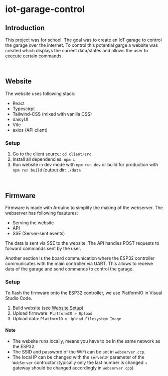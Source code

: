 # iot-garage-control

## Introduction
This project was for school. The goal was to create an IoT garage to control the garage over the internet. 
To control this potential garge a website was created which displays the current data/states and allows the user to execute certain commands. 

<br>

## Website
The website uses following stack:
* React
* Typescirpt
* Tailwind-CSS (mixed with vanilla CSS)
* daisyUI
* Vite
* axios (API client)

### Setup
1. Go to the client source: `cd client/src`
2. Install all dependencies: `npm i`
3. Run website in dev mode with `npm run dev` or build for production with `npm run build` (output dir: `./data` 

<br>

## Firmware
Firmware is made with Arduino to simplify the making of the webserver.
The webserver has following feautures:
* Serving the website
* API
* SSE (Server-sent events)

The data is sent via SSE to the website. The API handles POST requests to forward commands sent by the user.

Another section is the board communication where the ESP32 controller communicates with the main controller via UART.
This allows to receive data of the garage and send commands to control the garage.


### Setup
To flash the firmware onto the ESP32 controller, we use PlatformIO in Visual Studio Code. 

1. Build website (see [Website Setup](#setup))
2. Upload firmware: `PlatformIO > Upload`
3. Upload data: `PlatformIO > Upload Filesystem Image`

#### Note
* The website runs locally, means you have to be in the same network as the ESP32.
* The SSID and password of the WiFi can be set in `webserver.ccp`. 
* The local IP can be changed with the `serverIP` parameter of the `WebServer` contructor (typically only the last number is changed + gateway should be changed accordingly in `webserver.cpp`)
